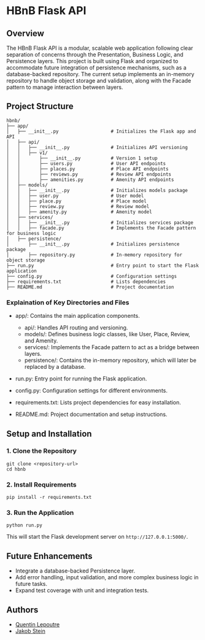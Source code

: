 # HBnB Flask API

## Overview

The HBnB Flask API is a modular, scalable web application following clear
separation of concerns through the Presentation, Business Logic, and Persistence
layers. This project is built using Flask and organized to accommodate future
integration of persistence mechanisms, such as a database-backed repository. The
current setup implements an in-memory repository to handle object storage and
validation, along with the Facade pattern to manage interaction between layers.

## Project Structure

```
hbnb/
├── app/
│   ├── __init__.py                   # Initializes the Flask app and API
│   ├── api/
│   │   ├── __init__.py               # Initializes API versioning
│   │   ├── v1/
│   │       ├── __init__.py           # Version 1 setup
│   │       ├── users.py              # User API endpoints
│   │       ├── places.py             # Place API endpoints
│   │       ├── reviews.py            # Review API endpoints
│   │       ├── amenities.py          # Amenity API endpoints
│   ├── models/
│   │   ├── __init__.py               # Initializes models package
│   │   ├── user.py                   # User model
│   │   ├── place.py                  # Place model
│   │   ├── review.py                 # Review model
│   │   ├── amenity.py                # Amenity model
│   ├── services/
│   │   ├── __init__.py               # Initializes services package
│   │   ├── facade.py                 # Implements the Facade pattern for business logic
│   ├── persistence/
│       ├── __init__.py               # Initializes persistence package
│       ├── repository.py             # In-memory repository for object storage
├── run.py                            # Entry point to start the Flask application
├── config.py                         # Configuration settings
├── requirements.txt                  # Lists dependencies
├── README.md                         # Project documentation
```

### Explaination of Key Directories and Files

* app/: Contains the main application components.
    
  * api/: Handles API routing and versioning.
  * models/: Defines business logic classes, like User, Place, Review, and Amenity.
  * services/: Implements the Facade pattern to act as a bridge between layers.
  * persistence/: Contains the in-memory repository, which will later be replaced by a database.

* run.py: Entry point for running the Flask application.
* config.py: Configuration settings for different environments.
* requirements.txt: Lists project dependencies for easy installation.
* README.md: Project documentation and setup instructions.


## Setup and Installation

### 1. Clone the Repository

```
git clone <repository-url>
cd hbnb
```

### 2. Install Requirements

```
pip install -r requirements.txt
```

### 3. Run the Application

```
python run.py
```

This will start the Flask development server on ```http://127.0.0.1:5000/```.


## Future Enhancements

* Integrate a database-backed Persistence layer.
* Add error handling, input validation, and more complex business logic in future tasks.
* Expand test coverage with unit and integration tests.

## Authors

* [Quentin Lepoutre](https://github.com/MrKay12)
* [Jakob Stein](https://github.com/SeasonofBeaver)